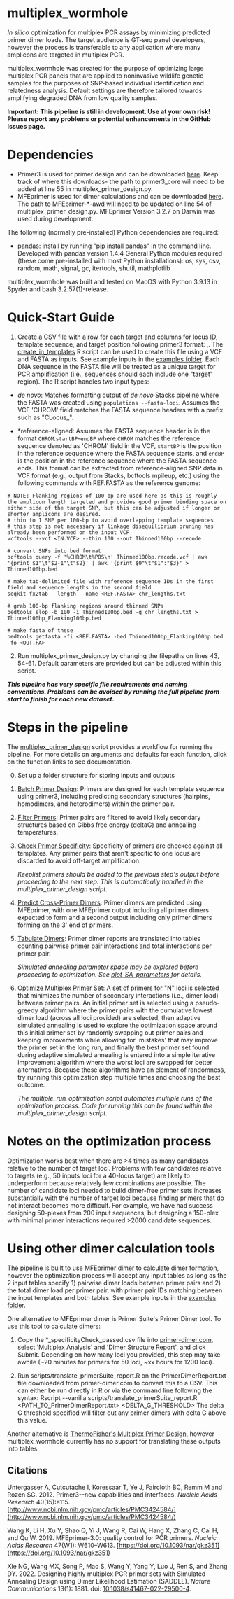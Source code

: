 # multiplex_wormhole
*In silico* optimization for multiplex PCR assays by minimizing predicted primer dimer loads. The target audience is GT-seq panel developers, however the process is transferable to any application where many amplicons are targeted in multiplex PCR.

multiplex_wormhole was created for the purpose of optimizing large multiplex PCR panels that are applied to noninvasive wildlife genetic samples for the purposes of SNP-based individual identification and relatedness analysis.  Default settings are therefore tailored towards amplifying degraded DNA from low quality samples. 

**Important: This pipeline is still in development. Use at your own risk!**
**Please report any problems or potential enhancements in the GitHub Issues page.**


# Dependencies
- Primer3 is used for primer design and can be downloaded [here](https://github.com/primer3-org/primer3/releases). Keep track of where this downloads- the path to primer3_core will need to be added at line 55 in multiplex_primer_design.py.
- MFEprimer is used for dimer calculations and can be downloaded [here](https://www.mfeprimer.com/mfeprimer-3.1/#2-command-line-version). The path to MFEprimer-*-awd will need to be updated on line 54 of multiplex_primer_design.py. MFEprimer Version 3.2.7 on Darwin was used during development. 

The following (normally pre-installed) Python dependencies are required:
- pandas: install by running "pip install pandas" in the command line. Developed with pandas version 1.4.4
General Python modules required (these come pre-installed with most Python installations): os, sys, csv, random, math, signal, gc, itertools, shutil, mathplotlib

multiplex_wormhole was built and tested on MacOS with Python 3.9.13 in Spyder and bash 3.2.57(1)-release. 


# Quick-Start Guide
1. Create a CSV file with a row for each target and columns for locus ID, template sequence, and target position following primer3 format: <start bp>,<length>. The [create_in_templates](scripts/create_in_templates.R) R script can be used to create this file using a VCF and FASTA as inputs. See example inputs in the [examples folder](https://github.com/mhallerud/multiplex_wormhole/examples). Each DNA sequence in the FASTA file will be treated as a unique target for PCR amplification (i.e., sequences should each include one "target" region). The R script handles two input types:

* *de novo*: Matches formatting output of *de novo* Stacks pipeline where the FASTA was created using `populations --fasta-loci`. Assumes the VCF 'CHROM' field matches the FASTA sequence headers with a prefix such as "CLocus_".

* *reference-aligned: Assumes the FASTA sequence header is in the format `CHROM`:`startBP`-`endBP` where `CHROM` matches the reference sequence denoted as 'CHROM' field in the VCF, `startBP` is the position in the reference sequence where the FASTA sequence starts, and `endBP` is the position in the reference sequence where the FASTA sequence ends. This format can be extracted from reference-aligned SNP data in VCF format (e.g., output from Stacks, bcftools mpileup, etc.) using the following commands with REF.FASTA as the reference genome:

```
# NOTE: Flanking regions of 100-bp are used here as this is roughly the amplicon length targeted and provides good primer binding space on either side of the target SNP, but this can be adjusted if longer or shorter amplicons are desired. 
# thin to 1 SNP per 100-bp to avoid overlapping template sequences
# this step is not necessary if linkage disequilibrium pruning has already been performed on the input VCF
vcftools --vcf <IN.VCF> --thin 100 --out Thinned100bp --recode

# convert SNPs into bed format 
bcftools query -f '%CHROM\t%POS\n' Thinned100bp.recode.vcf | awk '{print $1"\t"$2-1"\t"$2}' | awk '{print $0"\t"$1":"$3}' > Thinned100bp.bed

# make tab-delimited file with reference sequence IDs in the first field and sequence lengths in the second field
seqkit fx2tab --length --name <REF.FASTA> chr_lengths.txt 

# grab 100-bp flanking regions around thinned SNPs
bedtools slop -b 100 -i Thinned100bp.bed -g chr_lengths.txt > Thinned100bp_Flanking100bp.bed

# make fasta of these
bedtools getfasta -fi <REF.FASTA> -bed Thinned100bp_Flanking100bp.bed -fo <OUT.FA>
```

2. Run multiplex_primer_design.py by changing the filepaths on lines 43, 54-61. Default parameters are provided but can be adjusted within this script.

***This pipeline has very specific file requirements and naming conventions. Problems can be avoided by running the full pipeline from start to finish for each new dataset.***


# Steps in the pipeline
The [multiplex_primer_design](multiplex_primer_design.py) script provides a workflow for running the pipeline. For more details on arguments and defaults for each function, click on the function links to see documentation.

0. Set up a folder structure for storing inputs and outputs
1. [Batch Primer Design](docs/1_BatchPrimerDesign.md): Primers are designed for each template sequence using primer3, including predicting secondary structures (hairpins, homodimers, and heterodimers) within the primer pair.
2. [Filter Primers](docs/2_FilterPrimers.md): Primer pairs are filtered to avoid likely secondary structures based on Gibbs free energy (deltaG) and annealing temperatures. 
3. [Check Primer Specificity](docs/3_CheckPrimerSpecificity.md): Specificity of primers are checked against all templates. Any primer pairs that aren't specific to one locus are discarded to avoid off-target amplification.

   *Keeplist primers should be added to the previous step's output before proceeding to the next step. This is automatically handled in the multiplex_primer_design script.*

4. [Predict Cross-Primer Dimers](docs/4_DimerPrediction.md): Primer dimers are predicted using MFEprimer, with one MFEprimer output including all primer dimers expected to form and a second output including only primer dimers forming on the 3' end of primers.
5. [Tabulate Dimers](docs/5_TabulateDimers.md): Primer dimer reports are translated into tables counting pairwise primer pair interactions and total interactions per primer pair.

   *Simulated annealing parameter space may be explored before proceeding to optimization. See [plot_SA_parameters](docs/6A_ExploreOptimParameters.md) for details.*

6. [Optimize Multiplex Primer Set](docs/6_OptimizeMultiplexPrimerSet.md): A set of primers for "N" loci is selected that minimizes the number of secondary interactions (i.e., dimer load) between primer pairs. An initial primer set is selected using a pseudo-greedy algorithm where the primer pairs with the cumulative lowest dimer load (across all loci provided) are selected, then adaptive simulated annealing is used to explore the optimization space around this initial primer set by randomly swapping out primer pairs and keeping improvements while allowing for 'mistakes' that may improve the primer set in the long run, and finally the best primer set found during adaptive simulated annealing is entered into a simple iterative improvement algorithm where the worst loci are swapped for better alternatives. Because these algorithms have an element of randomness, try running this optimization step multiple times and choosing the best outcome.

   *The multiple_run_optimization script automates multiple runs of the optimization process. Code for running this can be found within the multiplex_primer_design script.*

# Notes on the optimization process
Optimization works best when there are >4 times as many candidates relative to the number of target loci. Problems with few candidates relative to targets (e.g., 50 inputs loci for a 40-locus target) are likely to underperform because relatively few combinations are possible. The number of candidate loci needed to build dimer-free primer sets increases substantially with the number of target loci because finding primers that do not interact becomes more difficult. For example, we have had success designing 50-plexes from 200 input sequences, but designing a 150-plex with minimal primer interactions required >2000 candidate sequences.

# Using other dimer calculation tools
The pipeline is built to use MFEprimer dimer to calculate dimer formation, however the optimization process will accept any input tables as long as the 2 input tables specify 1) pairwise dimer loads between primer pairs and 2) the total dimer load per primer pair, with primer pair IDs matching between the input templates and both tables. See example inputs in the [examples folder](https://github.com/mhallerud/multiplex_wormhole/examples).

One alternative to MFEprimer dimer is Primer Suite's Primer Dimer tool. To use this tool to calculate dimers:
1. Copy the *_specificityCheck_passed.csv file into [primer-dimer.com](https://primer-dimer.com), select 'Multiplex Analysis' and 'Dimer Structure Report', and click Submit. Depending on how many loci you provided, this step may take awhile (~20 minutes for primers for 50 loci, ~xx hours for 1200 loci).

2. Run scripts/translate_primerSuite_report.R on the PrimerDimerReport.txt file downloaded from primer-dimer.com to convert this to a CSV. This can either be run directly in R or via the command line following the syntax:
   Rscript --vanilla scripts/translate_primerSuite_report.R <PATH_TO_PrimerDimerReport.txt> <DELTA_G_THRESHOLD>
The delta G threshold specified will filter out any primer dimers with delta G above this value.

Another alternative is [ThermoFisher's Multiplex Primer Design](https://www.thermofisher.com/us/en/home/brands/thermo-scientific/molecular-biology/molecular-biology-learning-center/molecular-biology-resource-library/thermo-scientific-web-tools/multiple-primer-analyzer.html), however multiplex_wormhole currently has no support for translating these outputs into tables.


## Citations
Untergasser A, Cutcutache I, Koressaar T, Ye J, Faircloth BC, Remm M and Rozen SG. 2012. Primer3--new capabilities and interfaces. *Nucleic Acids Research* 40(15):e115. [http://www.ncbi.nlm.nih.gov/pmc/articles/PMC3424584/](http://www.ncbi.nlm.nih.gov/pmc/articles/PMC3424584/)

Wang K, Li H, Xu Y, Shao Q, Yi J, Wang R, Cai W, Hang X, Zhang C, Cai H, and Qu W. 2019. MFEprimer-3.0: quality control for PCR primers.
*Nucleic Acids Research* 47(W1): W610–W613. [https://doi.org/10.1093/nar/gkz351](https://doi.org/10.1093/nar/gkz351)

Xie NG, Wang MX, Song P, Mao S, Wang Y, Yang Y, Luo J, Ren S, and Zhang DY. 2022. Designing highly multiplex PCR primer sets with Simulated Annealing Design using Dimer Likelihood Estimation (SADDLE). *Nature Communications* 13(1): 1881. doi: [10.1038/s41467-022-29500-4](https://doi.org/10.1038/s41467-022-29500-4). 
